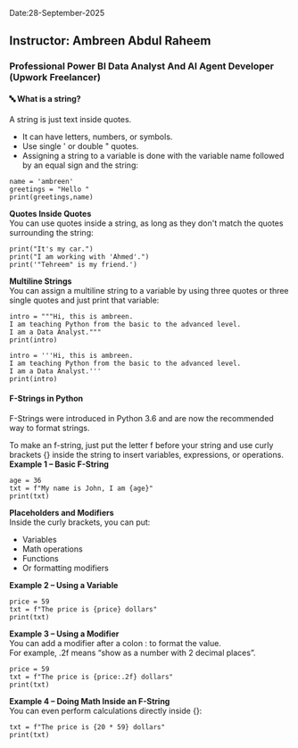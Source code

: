 Date:28-September-2025

## Instructor: Ambreen Abdul Raheem
### Professional Power BI Data Analyst And AI Agent Developer (Upwork Freelancer)

#### 🔤 What is a string?
A string is just text inside quotes.
- It can have letters, numbers, or symbols.
- Use single ' or double " quotes.
- Assigning a string to a variable is done with the variable name followed by an equal sign and the string:
```
name = 'ambreen'
greetings = "Hello "
print(greetings,name)
```
**Quotes Inside Quotes**\
You can use quotes inside a string, as long as they don't match the quotes surrounding the string:
```
print("It's my car.")
print("I am working with 'Ahmed'.")
print('"Tehreem" is my friend.')
```
**Multiline Strings**\
You can assign a multiline string to a variable by using three quotes or three single quotes and just print that variable:
```
intro = """Hi, this is ambreen.
I am teaching Python from the basic to the advanced level.
I am a Data Analyst."""
print(intro)
```
```
intro = '''Hi, this is ambreen.
I am teaching Python from the basic to the advanced level.
I am a Data Analyst.'''
print(intro)
```
#### F-Strings in Python

F-Strings were introduced in Python 3.6 and are now the recommended way to format strings.

To make an f-string, just put the letter f before your string and use curly brackets {} inside the string to insert variables, expressions, or operations.
**Example 1 – Basic F-String**
```
age = 36
txt = f"My name is John, I am {age}"
print(txt)
```

**Placeholders and Modifiers**\
Inside the curly brackets, you can put:

- Variables
- Math operations
- Functions
- Or formatting modifiers

**Example 2 – Using a Variable**
```
price = 59
txt = f"The price is {price} dollars"
print(txt)
```

**Example 3 – Using a Modifier**\
You can add a modifier after a colon : to format the value.\
For example, .2f means “show as a number with 2 decimal places”.
```
price = 59
txt = f"The price is {price:.2f} dollars"
print(txt)
```

**Example 4 – Doing Math Inside an F-String**\
You can even perform calculations directly inside {}:
```
txt = f"The price is {20 * 59} dollars"
print(txt)
```




















